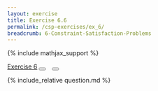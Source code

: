 ```yaml
---
layout: exercise
title: Exercise 6.6
permalink: /csp-exercises/ex_6/
breadcrumb: 6-Constraint-Satisfaction-Problems
---
```


{% include mathjax_support %}

<div class="card">
<div class="card-header p-2">
<a href='#' class="p-2">Exercise 6</a>
<button type="button" class="btn btn-dark float-right" title="Solve this Exercise" onclick="solve('ex6.6');" href="#"><i id="ex6.6" class="fas fa-pen" style="color:white"></i></button>
<a class="edit_question" href="#"><button type="button" class="btn btn-dark float-right" title="Edit this Question"  style="margin-left:10px; margin-right:10px;" onclick="edit('ex6.6');" href="#"><i id="ex6.6" class="far fa-edit" style="color:white"></i></button></a>
</div>
<div class="card-body">
<p class="card-text">{% include_relative question.md %}</p>
</div>
</div>
<br>
